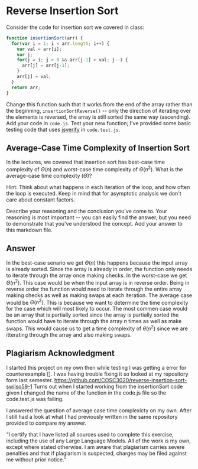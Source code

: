 # Reverse Insertion Sort

Consider the code for insertion sort we covered in class:

```javascript
function insertionSort(arr) {
  for(var i = 1; i < arr.length; i++) {
    var val = arr[i];
    var j;
    for(j = i; j > 0 && arr[j-1] > val; j--) {
      arr[j] = arr[j-1];
    }
    arr[j] = val;
  }
  return arr;
}
```

Change this function such that it works from the end of the array rather than
the beginning, `insertionSortReverse()` -- only the direction of
iterating over the elements is reversed, the array is still sorted the same way
(ascending). Add your code in `code.js`. Test your new function; I've provided
some basic testing code that uses [jsverify](https://jsverify.github.io/) in
`code.test.js`.

## Average-Case Time Complexity of Insertion Sort

In the lectures, we covered that insertion sort has best-case time complexity of
$\Theta(n)$ and worst-case time complexity of $\Theta(n^2)$. What is the
average-case time complexity ($\Theta$)?

Hint: Think about what happens in each iteration of the loop, and how often the
loop is executed. Keep in mind that for asymptotic analysis we don't care about
constant factors.

Describe your reasoning and the conclusion you've come to. Your reasoning is
most important -- you can easily find the answer, but you need to demonstrate
that you've understood the concept. Add your answer to this markdown file.

## Answer 

In the best-case senario we get $\Theta(n)$ this happens because the input array is already sorted. Since the array is already
in order, the function only needs to iterate through the array once making checks. In the worst-case we get $\Theta(n^{2})$.
This case would be when the input array is in reverse order. Being in reverse order the function would need to iterate through the entire array
making checks as well as making swaps at each iteration. The average case would be $\Theta(n^{2})$. This is because we want to determine the time complexity
for the case which will most likely to occur. The most commen case would be an array that is partially sorted since the array is partially sorted the function 
would have to iterate through the array $n$ times as well as make swaps. This would cause us to get a time complexity of $\theta(n^{2})$ since we are itterating through
the array and also making swaps. 

## Plagiarism Acknowledgment

I started this project on my own then while testing I was getting a error for counterexample []. I was having trouble fixing it so looked at my repository form last semester.
https://github.com/COSC3020/reverse-insertion-sort-swilso59-1
Turns out when I started working from the insertionSort code given I changed the name of the function in the code.js file so the code.test.js was failing. 

I answered the question of average case time complexicty on my own. After I still had a look at what I had previously written in the same repository provided to compare my answer.

“I certify that I have listed all sources used to complete this exercise, including the use
of any Large Language Models. All of the work is my own, except where stated
otherwise. I am aware that plagiarism carries severe penalties and that if plagiarism is
suspected, charges may be filed against me without prior notice.”




